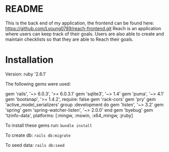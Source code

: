 # README

This is the back end of my application, the frontend can be found here: https://github.com/Lyoung0789/reach-frontend.git
Reach is an application where users can keep track of their goals. Users are also able to create and maintain checklists so that they are able to Reach their goals. 


# Installation
Version: ruby '2.6.1'

The following gems were used: 

gem 'rails', '~> 6.0.3', '>= 6.0.3.1'
gem 'sqlite3', '~> 1.4'
gem 'puma', '~> 4.1'
gem 'bootsnap', '>= 1.4.2', require: false
gem 'rack-cors'
gem 'pry'
gem 'active_model_serializers'
group :development do
  gem 'listen', '~> 3.2'
  gem 'spring'
  gem 'spring-watcher-listen', '~> 2.0.0'
end
gem 'byebug'
gem 'tzinfo-data', platforms: [:mingw, :mswin, :x64_mingw, :jruby]

To install these gems run:
`bundle install`

To create db: 
`rails db:migrate`

To seed data: 
`rails db:seed`
